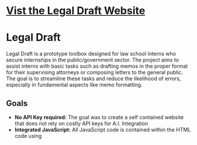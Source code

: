 # [Vist the Legal Draft Website](https://hhachem001.github.io/Legal_Tech/LandingPage.html)

# Legal Draft

Legal Draft is a prototype toolbox designed for law school interns who secure internships in the public/government sector. The project aims to assist interns with basic tasks such as drafting memos in the proper format for their supervising attorneys or composing letters to the general public. The goal is to streamline these tasks and reduce the likelihood of errors, especially in fundamental aspects like memo formatting.

## Goals

- **No API Key required:** The goal was to create a self contained website that does not rely on costly API keys for A.I. Integration
- **Integrated JavaScript:** All JavaScript code is contained within the HTML code using <script> tags and content delivery networks to simply file management
- **All code is client-side:** The features listed below do not rely on server-side processing. You can download this project and run it locally on your computer. The only downside is that it is only as fast as your computer and your internet speed. 
  
## Features

- **Document Drafting:** Legal Draft helps interns draft memos and letters in the correct format for legal communication.
  
- **AI Assistant:** The project includes an AI assistant to provide guidance and support in legal document creation.
  
- **AI Contract Evaluation Tools:** Legal Draft features AI tools for evaluating contracts, providing interns with valuable insights.

- **Inspiration from Docassemble:** Legal Draft draws inspiration from [Suffolk University Law School's Docassemble, developed by the Legal Innovation & Technology Lab](https://suffolklitlab.org/portfolio/).

- **Under Construction:** Additional features are still under development, including a database search feature to enhance the tool's capabilities.

## Technologies Used

- **AI Utilization:** The project leverages the [Transformer.js AI library](https://github.com/xenova/transformers.js) for AI functionality, enhancing the user experience.

- **Document Generation:** Legal Draft utilizes the [DOCXTemplater library](https://github.com/open-xml-templating/docxtemplater) for document generation, ensuring efficient and accurate document creation.
  
## New Features in Legal Draft Beta v11.023B

- Added loading indicator to the Legal Draft A.I. Chatbot
- Added error messages to indicate whether the A.I. model has been loaded into the browser cache
- Updated A.I. Pipeline on the feedback page from version 2.4.1 to version 2.8.0
- Added MD5 hash encryption to default login password
- Added redirect blockers to ensure that the user utilizes the official login page
- Added ready-status message to the chatbot so the user know when to proceed
- Added "Thinking..." status to the chatbot
- Added disclaimer on Login Page that user must agree to in order to access Legal Draft

## Current Known Issues in Legal Draft Beta v11.023B

- ChatBot does not give answers related to legal document drafting and legal questions (Currently it answers any question, although current tests show progress). 
- "Thinking..." status in the chatbot may not always appear on the page if the LLM was already loaded into browser cache upon first visit
- Downloading the A.I. Model causes the page to stutter / freeze
- ~~Page does not display loading status while A.I. is generating a response. User may be led to believe page is frozen while it is in fact generating a response~~ Fixed by adding a loading mechanism / visual feedback
- ~~Document generator may occasionally place "undefined" in document text instead of users text.~~ Fixed
- Tokenizer feature in the experimental contract summarizer does not properly re-assemble the generated output causing some words to be cut off at the beginning or end of a sentence.
- Authorization pop-up appears everytime the user goes back to the main-menu / redirect page

## Acknowledgments

- **Creator:** The Legal Draft website and the Legal Draft A.I. Bot Frontend was designed and created by Hashim Hachem.

- **Assistance:** Special thanks to GitHub Copilot for their assistance in the development process and for providing free access to the Copilot A.I.
